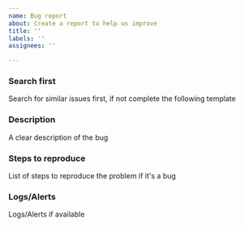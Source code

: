 ```yaml
---
name: Bug report
about: Create a report to help us improve
title: ''
labels: ''
assignees: ''

---
```

### Search first

Search for similar issues first, if not complete the following template

### Description

A clear description of the bug


### Steps to reproduce

List of steps to reproduce the problem if it's a bug

### Logs/Alerts

Logs/Alerts if available
